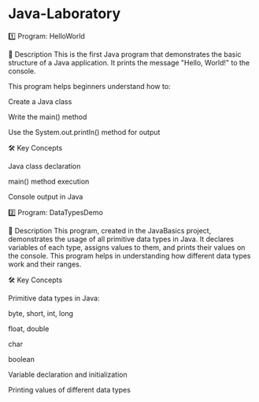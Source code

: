 # Java-Laboratory

1️⃣ Program: HelloWorld

📖 Description
This is the first Java program that demonstrates the basic structure of a Java application. It prints the message "Hello, World!" to the console.

This program helps beginners understand how to:

  Create a Java class
  
  Write the main() method

Use the System.out.println() method for output

🛠️ Key Concepts

  Java class declaration
  
  main() method execution
  
  Console output in Java

2️⃣ Program: DataTypesDemo

📖 Description
This program, created in the JavaBasics project, demonstrates the usage of all primitive data types in Java.
It declares variables of each type, assigns values to them, and prints their values on the console.
This program helps in understanding how different data types work and their ranges.

🛠️ Key Concepts

Primitive data types in Java:

byte, short, int, long

float, double

char

boolean

Variable declaration and initialization

Printing values of different data types
